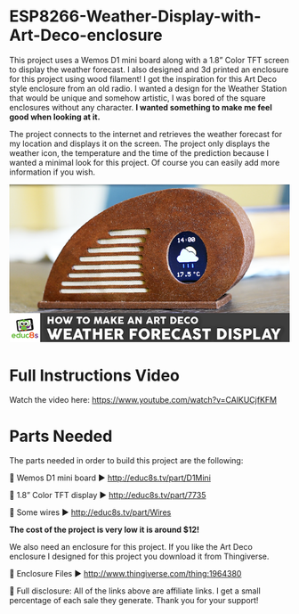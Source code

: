 # ESP8266-Weather-Display-with-Art-Deco-enclosure

This project uses a Wemos D1 mini board along with a 1.8” Color TFT screen to display the weather forecast. I also designed and 3d printed an enclosure for this project using wood filament! I got the inspiration for this Art Deco style enclosure from an old radio. I wanted a design for the Weather Station that would be unique and somehow artistic, I was bored of the square enclosures without any character. <b>I wanted something to make me feel good when looking at it.</b>

The project connects to the internet and retrieves the weather forecast for my location and displays it on the screen. The project only displays the weather icon, the temperature and the time of the prediction because I wanted a minimal look for this project. Of course you can easily add more information if you wish.

<p align="center">
  <img src="preview.png" alt="Final Result" width="640">
</p>

# Full Instructions Video

Watch the video here: https://www.youtube.com/watch?v=CAlKUCjfKFM

# Parts Needed

The parts needed in order to build this project are the following:

🛒 Wemos D1 mini board ▶ http://educ8s.tv/part/D1Mini

🛒 1.8” Color TFT display ▶ http://educ8s.tv/part/7735

🛒 Some wires ▶ http://educ8s.tv/part/Wires


<b>The cost of the project is very low it is around $12!</b>


We also need an enclosure for this project. If you like the Art Deco enclosure I designed for this project you download it from Thingiverse.

🔗 Enclosure Files ▶ http://www.thingiverse.com/thing:1964380

💖 Full disclosure: All of the links above are affiliate links. I get a small percentage of each sale they generate. Thank you for your support!
